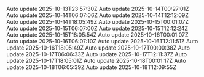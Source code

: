 Auto update 2025-10-13T23:57:30Z
Auto update 2025-10-14T00:27:01Z
Auto update 2025-10-14T06:07:06Z
Auto update 2025-10-14T12:12:09Z
Auto update 2025-10-14T18:05:49Z
Auto update 2025-10-15T00:01:07Z
Auto update 2025-10-15T06:07:00Z
Auto update 2025-10-15T12:12:24Z
Auto update 2025-10-15T18:05:54Z
Auto update 2025-10-16T00:01:07Z
Auto update 2025-10-16T06:07:10Z
Auto update 2025-10-16T12:11:51Z
Auto update 2025-10-16T18:05:49Z
Auto update 2025-10-17T00:00:38Z
Auto update 2025-10-17T06:06:33Z
Auto update 2025-10-17T12:11:37Z
Auto update 2025-10-17T18:05:01Z
Auto update 2025-10-18T00:01:17Z
Auto update 2025-10-18T06:05:39Z
Auto update 2025-10-18T12:09:55Z
